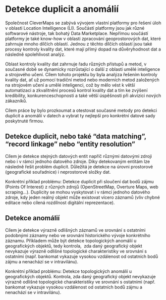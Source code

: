 # Detekce duplicit a anomálií

Společnost CleverMaps se zabývá vývojem vlastní platformy pro řešení úloh v oblasti Location Intelligence (LI). Součástí platformy jsou jak různé softwarové nástroje, tak bohatý Data Marketplace. Nepřímou součástí platformy je také know-how v oblasti zpracování geoprostorových dat, které zahrnuje mnoho dílčích oblastí. Jednou z těchto dílčích oblastí jsou také procesy kontroly kvality dat, které mají přímý dopad na důvěryhodnost dat a následně spolehlivost analýz.

Oblast kontroly kvality dat zahrnuje řadu různých přístupů a metod, v současné době se dynamicky rozrůstající o další z oblasti umělé inteligence a strojového učení. Cílem tohoto projektu by byla analýza řešením kontroly kvality dat, ať už pomocí tradiční metod nebo moderních metod založených na strojovém učení a umělé inteligenci, což by mělo vést k větší automatizaci a zkvalitnění procesů kontrol kvality dat a tím ke zvýšení kredibility, konkurenceschopnosti a také větší úspěšnosti při akvizici nových zákazníků.

Cílem práce by bylo prozkoumat a otestovat současné metody pro detekci duplicit a anomálií v datech a vybrat ty nejlepší pro konkrétní datové sady poskytnuté firmou. 

## Detekce duplicit, nebo také “data matching”, “record linkage” nebo “entity resolution”

Cílem je detekce stejných datových entit napříč různými datovými zdroji nebo i v rámci jednoho datového zdroje. Díky detekovaným entitám lze následně řešit problém duplicit. Důležitá je detekce na úrovni prostorové (geografické souřadnice) i neprostorové složky dat. 

Konkrétní příklad problému: Detekce duplicit při sloučení dat bodů zájmu (Points Of Interest) z různých zdrojů (OpenStreetMap, Overture Maps, web scraping…). Duplicity se mohou vyskytovat i v rámci jednoho datového zdroje, kdy jeden reálný objekt může existovat vícero záznamů (vliv chybné editace nebo cílená rozdílnost digitální reprezentace).

## Detekce anomálií
Cílem je detekce výrazně odlišných záznamů ve srovnání s ostatními podobnými záznamy nebo ve srovnání historického vývoje konkrétního záznamu. Příkladem může být detekce topologických anomálií u geografických objektů, tedy kontrola,  zda daný geografický objekt nevykazuje výrazně odlišné topologické charakteristiky ve srovnání s ostatními (např. bankomat vykazuje vysokou vzdálenost od ostatních bodů zájmu a nenachází se v intravilánu).

Konkrétní příklad problému: Detekce topologických anomálií u geografických objektů. Kontrola, zda daný geografický objekt nevykazuje výrazně odlišné topologické charakteristiky ve srovnání s ostatními (např. bankomat vykazuje vysokou vzdálenost od ostatních bodů zájmu a nenachází se v intravilánu).